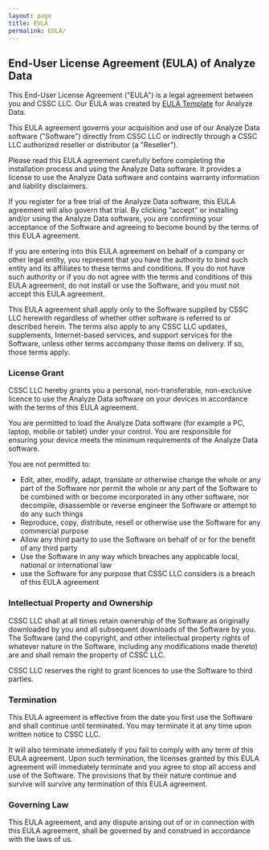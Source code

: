```yaml
--- 
layout: page 
title: EULA 
permalink: EULA/
--- 
```


End-User License Agreement (EULA) of Analyze Data
-------------------------------------------------

This End-User License Agreement ("EULA") is a legal agreement between you and CSSC LLC. Our EULA was created by [EULA Template](https://www.eulatemplate.com) for Analyze Data.

This EULA agreement governs your acquisition and use of our Analyze Data software ("Software") directly from CSSC LLC or indirectly through a CSSC LLC authorized reseller or distributor (a "Reseller").

Please read this EULA agreement carefully before completing the installation process and using the Analyze Data software. It provides a license to use the Analyze Data software and contains warranty information and liability disclaimers.

If you register for a free trial of the Analyze Data software, this EULA agreement will also govern that trial. By clicking "accept" or installing and/or using the Analyze Data software, you are confirming your acceptance of the Software and agreeing to become bound by the terms of this EULA agreement.

If you are entering into this EULA agreement on behalf of a company or other legal entity, you represent that you have the authority to bind such entity and its affiliates to these terms and conditions. If you do not have such authority or if you do not agree with the terms and conditions of this EULA agreement, do not install or use the Software, and you must not accept this EULA agreement.

This EULA agreement shall apply only to the Software supplied by CSSC LLC herewith regardless of whether other software is referred to or described herein. The terms also apply to any CSSC LLC updates, supplements, Internet-based services, and support services for the Software, unless other terms accompany those items on delivery. If so, those terms apply.

### License Grant

CSSC LLC hereby grants you a personal, non-transferable, non-exclusive licence to use the Analyze Data software on your devices in accordance with the terms of this EULA agreement.

You are permitted to load the Analyze Data software (for example a PC, laptop, mobile or tablet) under your control. You are responsible for ensuring your device meets the minimum requirements of the Analyze Data software.

You are not permitted to:

*   Edit, alter, modify, adapt, translate or otherwise change the whole or any part of the Software nor permit the whole or any part of the Software to be combined with or become incorporated in any other software, nor decompile, disassemble or reverse engineer the Software or attempt to do any such things
*   Reproduce, copy, distribute, resell or otherwise use the Software for any commercial purpose
*   Allow any third party to use the Software on behalf of or for the benefit of any third party
*   Use the Software in any way which breaches any applicable local, national or international law
*   use the Software for any purpose that CSSC LLC considers is a breach of this EULA agreement

### Intellectual Property and Ownership

CSSC LLC shall at all times retain ownership of the Software as originally downloaded by you and all subsequent downloads of the Software by you. The Software (and the copyright, and other intellectual property rights of whatever nature in the Software, including any modifications made thereto) are and shall remain the property of CSSC LLC.

CSSC LLC reserves the right to grant licences to use the Software to third parties.

### Termination

This EULA agreement is effective from the date you first use the Software and shall continue until terminated. You may terminate it at any time upon written notice to CSSC LLC.

It will also terminate immediately if you fail to comply with any term of this EULA agreement. Upon such termination, the licenses granted by this EULA agreement will immediately terminate and you agree to stop all access and use of the Software. The provisions that by their nature continue and survive will survive any termination of this EULA agreement.

### Governing Law

This EULA agreement, and any dispute arising out of or in connection with this EULA agreement, shall be governed by and construed in accordance with the laws of us.
